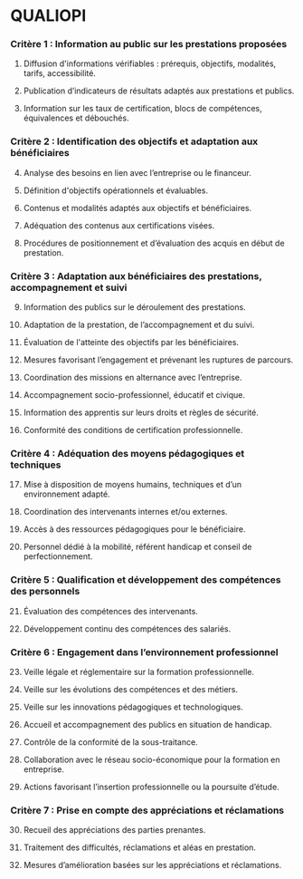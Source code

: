 # QUALIOPI
### **Critère 1** : Information au public sur les prestations proposées

1.  Diffusion d'informations vérifiables : prérequis, objectifs, modalités, tarifs, accessibilité.
    
2.  Publication d’indicateurs de résultats adaptés aux prestations et publics.
    
3.  Information sur les taux de certification, blocs de compétences, équivalences et débouchés.
    

### **Critère 2** : Identification des objectifs et adaptation aux bénéficiaires

4.  Analyse des besoins en lien avec l’entreprise ou le financeur.
    
5.  Définition d'objectifs opérationnels et évaluables.
    
6.  Contenus et modalités adaptés aux objectifs et bénéficiaires.
    
7.  Adéquation des contenus aux certifications visées.
    
8.  Procédures de positionnement et d’évaluation des acquis en début de prestation.
    

### **Critère 3** : Adaptation aux bénéficiaires des prestations, accompagnement et suivi

9.  Information des publics sur le déroulement des prestations.
    
10.  Adaptation de la prestation, de l’accompagnement et du suivi.
    
11.  Évaluation de l'atteinte des objectifs par les bénéficiaires.
    
12.  Mesures favorisant l’engagement et prévenant les ruptures de parcours.
    
13.  Coordination des missions en alternance avec l’entreprise.
    
14.  Accompagnement socio-professionnel, éducatif et civique.
    
15.  Information des apprentis sur leurs droits et règles de sécurité.
    
16.  Conformité des conditions de certification professionnelle.
    

### **Critère 4** : Adéquation des moyens pédagogiques et techniques

17.  Mise à disposition de moyens humains, techniques et d’un environnement adapté.
    
18.  Coordination des intervenants internes et/ou externes.
    
19.  Accès à des ressources pédagogiques pour le bénéficiaire.
    
20.  Personnel dédié à la mobilité, référent handicap et conseil de perfectionnement.
    

### **Critère 5** : Qualification et développement des compétences des personnels

21.  Évaluation des compétences des intervenants.
    
22.  Développement continu des compétences des salariés.
    

### **Critère 6** : Engagement dans l’environnement professionnel

23.  Veille légale et réglementaire sur la formation professionnelle.
    
24.  Veille sur les évolutions des compétences et des métiers.
    
25.  Veille sur les innovations pédagogiques et technologiques.
    
26.  Accueil et accompagnement des publics en situation de handicap.
    
27.  Contrôle de la conformité de la sous-traitance.
    
28.  Collaboration avec le réseau socio-économique pour la formation en entreprise.
    
29.  Actions favorisant l’insertion professionnelle ou la poursuite d’étude.
    

### **Critère 7** : Prise en compte des appréciations et réclamations

30.  Recueil des appréciations des parties prenantes.
    
31.  Traitement des difficultés, réclamations et aléas en prestation.
    
32.  Mesures d’amélioration basées sur les appréciations et réclamations.
<!--stackedit_data:
eyJoaXN0b3J5IjpbLTE0NTU2OTMzMjRdfQ==
-->